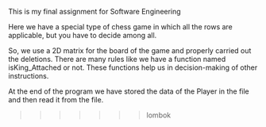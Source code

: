 This is my final assignment for Software Engineering

Here we have a special type of chess game in which all the rows are applicable, but you have to decide among all.

So, we use a 2D matrix for the board of the game and properly carried out the deletions.
There are many rules like we have a function named isKing_Attached or not. These functions help us in decision-making of other instructions.


At the end of the program we have stored the data of the Player in the file and then read it from the file. 

>>>>>>> lombok
